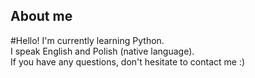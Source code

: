 ## About me
#Hello!
I'm currently learning Python.   
I speak English and Polish (native language).  
If you have any questions, don't hesitate to contact me :)  
